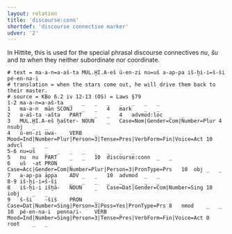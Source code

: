 ```yaml
---
layout: relation
title: 'discourse:conn'
shortdef: 'discourse connective marker'
udver: '2'
---
```


In Hittite, this is used for the special phrasal discourse connectives *nu*, *šu* and *ta* when they neither subordinate nor coordinate.

~~~ conllu
# text = ma-a-n=a-aš-ta MUL.ḪI.A-eš ú-en-zi nu=uš a-ap-pa iš-ḫi-i=š-ši pé-en-na-i
# translation = when the stars come out, he will drive them back to their master.
# source = KBo 6.2 iv 12-13 (OS) = Laws §79
1-2	ma-a-n=a-aš-ta	_	_	_	_	_	_	_	_
1	ma-a-n	mān	SCONJ	_	_	4	mark	_	_
2	a-aš-ta	-ašta	PART	_	_	4	advmod:loc	_	_
3	MUL.ḪI.A-eš	ḫašter-	NOUN	_	Case=Nom|Gender=Com|Number=Plur	4	nsubj	_	_
4	ú-en-zi	uwa-	VERB	_	Mood=Ind|Number=Plur|Person=3|Tense=Pres|VerbForm=Fin|Voice=Act	10	advcl	_	_
5-6	nu=uš	_	_	_	_	_	_	_	_
5	nu	nu	PART	_	_	10	discourse:conn	_	_
6	uš	-at	PRON	_	Case=Acc|Gender=Com|Number=Plur|Person=3|PronType=Prs	10	obj	_	_
7	a-ap-pa	āppa	ADV	_	_	10	advmod	_	_
8-9	iš-ḫi-i=š-ši	_	_	_	_	_	_	_	_
8	iš-ḫi-i	išḫā-	NOUN	_	Case=Dat|Gender=Com|Number=Sing	10	iobj	_	_
9	š-ši	-šiš	PRON	_	Case=Dat|Number=Sing|Person=3|Poss=Yes|PronType=Prs	8	nmod	_	_
10	pé-en-na-i	penna/i-	VERB	_	Mood=Ind|Number=Sing|Person=3|Tense=Pres|VerbForm=Fin|Voice=Act	0	root	_	_
~~~
<!-- Interlanguage links updated Po 11. listopadu 2024, 20:10:50 CET -->
